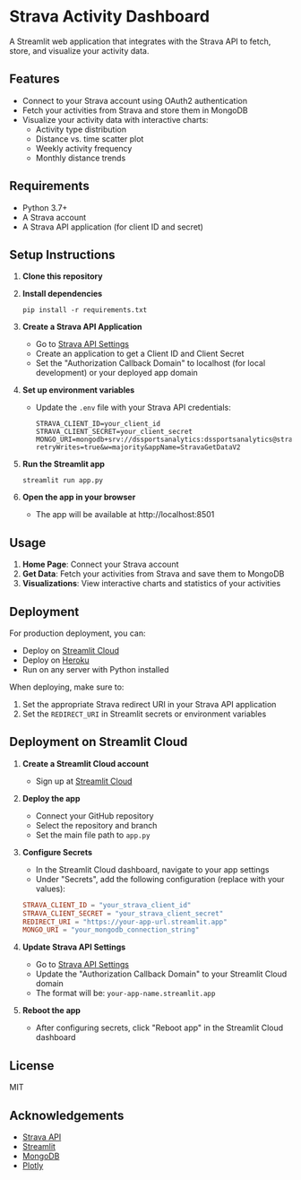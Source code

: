 # Strava Activity Dashboard

A Streamlit web application that integrates with the Strava API to fetch, store, and visualize your activity data.

## Features

- Connect to your Strava account using OAuth2 authentication
- Fetch your activities from Strava and store them in MongoDB
- Visualize your activity data with interactive charts:
  - Activity type distribution
  - Distance vs. time scatter plot
  - Weekly activity frequency
  - Monthly distance trends

## Requirements

- Python 3.7+
- A Strava account
- A Strava API application (for client ID and secret)

## Setup Instructions

1. **Clone this repository**

2. **Install dependencies**
   ```
   pip install -r requirements.txt
   ```

3. **Create a Strava API Application**
   - Go to [Strava API Settings](https://www.strava.com/settings/api)
   - Create an application to get a Client ID and Client Secret
   - Set the "Authorization Callback Domain" to localhost (for local development) or your deployed app domain

4. **Set up environment variables**
   - Update the `.env` file with your Strava API credentials:
     ```
     STRAVA_CLIENT_ID=your_client_id
     STRAVA_CLIENT_SECRET=your_client_secret
     MONGO_URI=mongodb+srv://dssportsanalytics:dssportsanalytics@stravagetdatav2.swqpe.mongodb.net/?retryWrites=true&w=majority&appName=StravaGetDataV2
     ```

5. **Run the Streamlit app**
   ```
   streamlit run app.py
   ```

6. **Open the app in your browser**
   - The app will be available at http://localhost:8501

## Usage

1. **Home Page**: Connect your Strava account
2. **Get Data**: Fetch your activities from Strava and save them to MongoDB
3. **Visualizations**: View interactive charts and statistics of your activities

## Deployment

For production deployment, you can:
- Deploy on [Streamlit Cloud](https://streamlit.io/cloud)
- Deploy on [Heroku](https://www.heroku.com/)
- Run on any server with Python installed

When deploying, make sure to:
1. Set the appropriate Strava redirect URI in your Strava API application
2. Set the `REDIRECT_URI` in Streamlit secrets or environment variables

## Deployment on Streamlit Cloud

1. **Create a Streamlit Cloud account**
   - Sign up at [Streamlit Cloud](https://streamlit.io/cloud)

2. **Deploy the app**
   - Connect your GitHub repository
   - Select the repository and branch
   - Set the main file path to `app.py`

3. **Configure Secrets**
   - In the Streamlit Cloud dashboard, navigate to your app settings
   - Under "Secrets", add the following configuration (replace with your values):
   ```toml
   STRAVA_CLIENT_ID = "your_strava_client_id"
   STRAVA_CLIENT_SECRET = "your_strava_client_secret"
   REDIRECT_URI = "https://your-app-url.streamlit.app"
   MONGO_URI = "your_mongodb_connection_string"
   ```
   
4. **Update Strava API Settings**
   - Go to [Strava API Settings](https://www.strava.com/settings/api)
   - Update the "Authorization Callback Domain" to your Streamlit Cloud domain
   - The format will be: `your-app-name.streamlit.app`

5. **Reboot the app**
   - After configuring secrets, click "Reboot app" in the Streamlit Cloud dashboard

## License

MIT

## Acknowledgements

- [Strava API](https://developers.strava.com/)
- [Streamlit](https://streamlit.io/)
- [MongoDB](https://www.mongodb.com/)
- [Plotly](https://plotly.com/) 